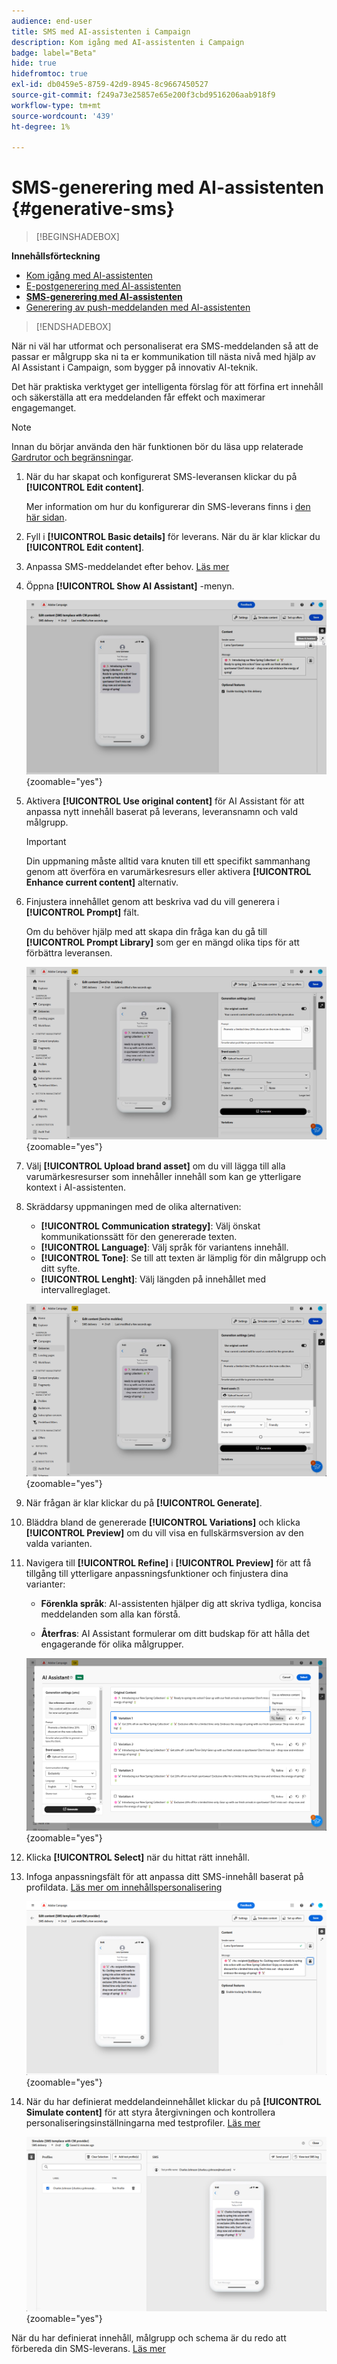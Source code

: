 ```yaml
---
audience: end-user
title: SMS med AI-assistenten i Campaign
description: Kom igång med AI-assistenten i Campaign
badge: label="Beta"
hide: true
hidefromtoc: true
exl-id: db0459e5-8759-42d9-8945-8c9667450527
source-git-commit: f249a73e25857e65e200f3cbd9516206aab918f9
workflow-type: tm+mt
source-wordcount: '439'
ht-degree: 1%

---
```


# SMS-generering med AI-assistenten {#generative-sms}

>[!BEGINSHADEBOX]

**Innehållsförteckning**

* [Kom igång med AI-assistenten](generative-gs.md)
* [E-postgenerering med AI-assistenten](generative-content.md)
* **[SMS-generering med AI-assistenten](generative-sms.md)**
* [Generering av push-meddelanden med AI-assistenten](generative-push.md)

>[!ENDSHADEBOX]

När ni väl har utformat och personaliserat era SMS-meddelanden så att de passar er målgrupp ska ni ta er kommunikation till nästa nivå med hjälp av AI Assistant i Campaign, som bygger på innovativ AI-teknik.

Det här praktiska verktyget ger intelligenta förslag för att förfina ert innehåll och säkerställa att era meddelanden får effekt och maximerar engagemanget.

>[!NOTE]
>
>Innan du börjar använda den här funktionen bör du läsa upp relaterade [Gardrutor och begränsningar](generative-gs.md#guardrails-and-limitations).

1. När du har skapat och konfigurerat SMS-leveransen klickar du på **[!UICONTROL Edit content]**.

   Mer information om hur du konfigurerar din SMS-leverans finns i [den här sidan](../sms/create-sms.md).

1. Fyll i **[!UICONTROL Basic details]** för leverans. När du är klar klickar du **[!UICONTROL Edit content]**.

1. Anpassa SMS-meddelandet efter behov. [Läs mer](../sms/content-sms.md)

1. Öppna **[!UICONTROL Show AI Assistant]** -menyn.

   ![](assets/sms-genai-1.png){zoomable=&quot;yes&quot;}

1. Aktivera **[!UICONTROL Use original content]** för AI Assistant för att anpassa nytt innehåll baserat på leverans, leveransnamn och vald målgrupp.

   >[!IMPORTANT]
   >
   > Din uppmaning måste alltid vara knuten till ett specifikt sammanhang genom att överföra en varumärkesresurs eller aktivera **[!UICONTROL Enhance current content]** alternativ.

1. Finjustera innehållet genom att beskriva vad du vill generera i **[!UICONTROL Prompt]** fält.

   Om du behöver hjälp med att skapa din fråga kan du gå till **[!UICONTROL Prompt Library]** som ger en mängd olika tips för att förbättra leveransen.

   ![](assets/sms-genai-2.png){zoomable=&quot;yes&quot;}

1. Välj **[!UICONTROL Upload brand asset]** om du vill lägga till alla varumärkesresurser som innehåller innehåll som kan ge ytterligare kontext i AI-assistenten.

1. Skräddarsy uppmaningen med de olika alternativen:

   * **[!UICONTROL Communication strategy]**: Välj önskat kommunikationssätt för den genererade texten.
   * **[!UICONTROL Language]**: Välj språk för variantens innehåll.
   * **[!UICONTROL Tone]**: Se till att texten är lämplig för din målgrupp och ditt syfte.
   * **[!UICONTROL Lenght]**: Välj längden på innehållet med intervallreglaget.

   ![](assets/sms-genai-3.png){zoomable=&quot;yes&quot;}

1. När frågan är klar klickar du på **[!UICONTROL Generate]**.

1. Bläddra bland de genererade **[!UICONTROL Variations]** och klicka **[!UICONTROL Preview]** om du vill visa en fullskärmsversion av den valda varianten.

1. Navigera till **[!UICONTROL Refine]** i **[!UICONTROL Preview]** för att få tillgång till ytterligare anpassningsfunktioner och finjustera dina varianter:

   * **Förenkla språk**: AI-assistenten hjälper dig att skriva tydliga, koncisa meddelanden som alla kan förstå.

   * **Återfras**: AI Assistant formulerar om ditt budskap för att hålla det engagerande för olika målgrupper.

   ![](assets/sms-genai-4.png){zoomable=&quot;yes&quot;}

1. Klicka **[!UICONTROL Select]** när du hittat rätt innehåll.

1. Infoga anpassningsfält för att anpassa ditt SMS-innehåll baserat på profildata. [Läs mer om innehållspersonalisering](../personalization/personalize.md)

   ![](assets/sms-genai-5.png){zoomable=&quot;yes&quot;}

1. När du har definierat meddelandeinnehållet klickar du på **[!UICONTROL Simulate content]** för att styra återgivningen och kontrollera personaliseringsinställningarna med testprofiler. [Läs mer](../preview-test/preview-content.md)

   ![](assets/sms-genai-6.png){zoomable=&quot;yes&quot;}

När du har definierat innehåll, målgrupp och schema är du redo att förbereda din SMS-leverans. [Läs mer](../monitor/prepare-send.md)
